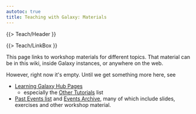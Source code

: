 ```yaml
---
autotoc: true
title: Teaching with Galaxy: Materials
---
```

{{> Teach/Header }}



{{> Teach/LinkBox }}

This page links to workshop materials for different topics.  That material can be in this wiki, inside Galaxy instances, or anywhere on the web.



However, right now it's empty.  Until we get something more here, see

* [Learning Galaxy Hub Pages](/src/Learn/index.md)
  * especially the [Other Tutorials](/src/Learn/index.md#other-tutorials) list
* [Past Events list](/src/events/index.md#past-events) and [Events Archive](/src/events/Archive/index.md), many of which include slides, exercises and other workshop material.

